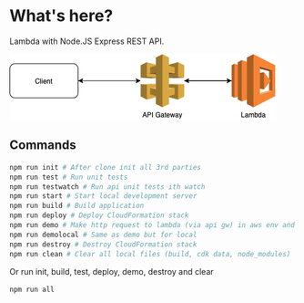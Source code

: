 # What's here?

Lambda with Node.JS Express REST API.

![plot](../sketches/only-lambda.png)

## Commands

```bash
npm run init # After clone init all 3rd parties
npm run test # Run unit tests
npm run testwatch # Run api unit tests ith watch
npm run start # Start local development server
npm run build # Build application
npm run deploy # Deploy CloudFormation stack
npm run demo # Make http request to lambda (via api gw) in aws env and display response
npm run demolocal # Same as demo but for local
npm run destroy # Destroy CloudFormation stack
npm run clean # Clear all local files (build, cdk data, node_modules)
```

Or run init, build, test, deploy, demo, destroy and clear

```bash
npm run all
```
